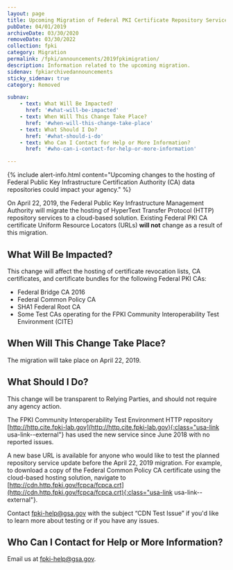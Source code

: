 ```yaml
---
layout: page
title: Upcoming Migration of Federal PKI Certificate Repository Services
pubDate: 04/01/2019
archiveDate: 03/30/2020
removeDate: 03/30/2022
collection: fpki
category: Migration
permalink: /fpki/announcements/2019fpkimigration/
description: Information related to the upcoming migration.
sidenav: fpkiarchivedannouncements
sticky_sidenav: true
category: Removed

subnav:
    - text: What Will Be Impacted?
      href: '#what-will-be-impacted'
    - text: When Will This Change Take Place?
      href: '#when-will-this-change-take-place'
    - text: What Should I Do?
      href: '#what-should-i-do'
    - text: Who Can I Contact for Help or More Information?
      href: '#who-can-i-contact-for-help-or-more-information'

---
```


{% include alert-info.html content="Upcoming changes to the hosting of Federal Public Key Infrastructure Certification Authority (CA) data repositories could impact your agency." %}

On April 22, 2019, the Federal Public Key Infrastructure Management Authority will migrate the hosting of HyperText Transfer Protocol (HTTP) repository services to a cloud-based solution. Existing Federal PKI CA certificate Uniform Resource Locators (URLs) **will not** change as a result of this migration.

## What Will Be Impacted?

This change will affect the hosting of certificate revocation lists, CA certificates, and certificate bundles for the following Federal PKI CAs:
- Federal Bridge CA 2016
- Federal Common Policy CA
- SHA1 Federal Root CA
- Some Test CAs operating for the FPKI Community Interoperability Test Environment (CITE)

## When Will This Change Take Place?
The migration will take place on April 22, 2019.

## What Should I Do?
This change will be transparent to Relying Parties, and should not require any agency action. 

The FPKI Community Interoperability Test Environment HTTP repository [http://http.cite.fpki-lab.gov](http://http.cite.fpki-lab.gov){:class="usa-link usa-link--external"} has used the new service since June 2018 with no reported issues. 

A new base URL is available for anyone who would like to test the planned repository service update before the April 22, 2019 migration. For example, to download a copy of the Federal Common Policy CA certificate using the cloud-based hosting solution, navigate to [http://cdn.http.fpki.gov/fcpca/fcpca.crt](http://cdn.http.fpki.gov/fcpca/fcpca.crt){:class="usa-link usa-link--external"}. 

Contact fpki-help@gsa.gov with the subject “CDN Test Issue” if you'd like to learn more about testing or if you have any issues.

## Who Can I Contact for Help or More Information?
Email us at fpki-help@gsa.gov. 
